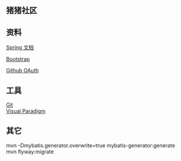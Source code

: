 ## 猪猪社区

## 资料
[Spring 文档](https://spring.io/guides)

[Bootstrap](https://v3.bootcss.com/getting-started/)

[Github OAuth](https://docs.github.com/en/developers/apps/building-oauth-apps/creating-an-oauth-app)

## 工具
[Git](https://git-scm.com/download)  
[Visual Paradigm](https://www.visual-paradigm.com)


## 其它
mvn -Dmybatis.generator.overwrite=true mybatis-generator:generate  
mvn flyway:migrate




